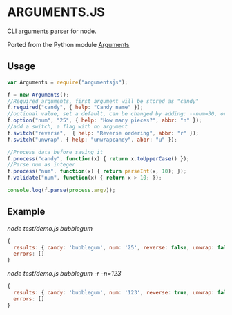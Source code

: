 # ARGUMENTS.JS

CLI arguments parser for node.

Ported from the Python module [Arguments](https://github.com/oskarnyqvist/arguments "Arguments python")


## Usage

```javascript
var Arguments = require("argumentsjs");

f = new Arguments();
//Required arguments, first argument will be stored as "candy"
f.required("candy", { help: "Candy name" });
//optional value, set a default, can be changed by adding: --num=30, or -n=30
f.option("num", "25", { help: "How many pieces?", abbr: "n" });
//add a switch, a flag with no argument
f.switch("reverse",  { help: "Reverse ordering", abbr: "r" });
f.switch("unwrap", { help: "unwrapcandy", abbr: "u" });

//Process data before saving it
f.process("candy", function(x) { return x.toUpperCase() });
//Parse num as integer
f.process("num", function(x) { return parseInt(x, 10); });
f.validate("num", function(x) { return x > 10; });

console.log(f.parse(process.argv));
```

## Example

*node test/demo.js bubblegum*

```javascript
{
  results: { candy: 'bubblegum', num: '25', reverse: false, unwrap: false },
  errors: []
}
```

*node test/demo.js bubblegum -r -n=123*

```javascript
{
  results: { candy: 'bubblegum', num: '123', reverse: true, unwrap: false },
  errors: []
}
```

